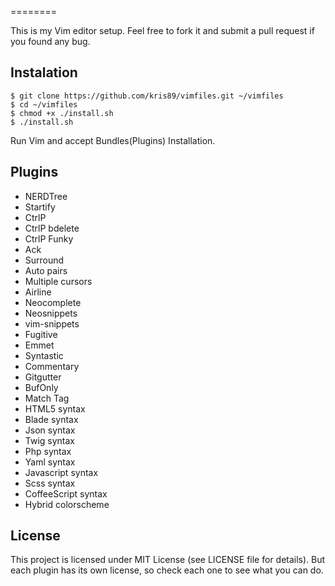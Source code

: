 
========

This is my Vim editor setup.
Feel free to fork it
and submit a pull request if you found any bug.

Instalation
-----------

    $ git clone https://github.com/kris89/vimfiles.git ~/vimfiles
    $ cd ~/vimfiles
    $ chmod +x ./install.sh
    $ ./install.sh

Run Vim and accept Bundles(Plugins) Installation.

Plugins
----------------

* NERDTree
* Startify
* CtrlP
* CtrlP bdelete
* CtrlP Funky
* Ack
* Surround
* Auto pairs
* Multiple cursors
* Airline
* Neocomplete
* Neosnippets
* vim-snippets
* Fugitive
* Emmet
* Syntastic
* Commentary
* Gitgutter
* BufOnly
* Match Tag
* HTML5 syntax
* Blade syntax
* Json syntax
* Twig syntax
* Php syntax
* Yaml syntax
* Javascript syntax
* Scss syntax
* CoffeeScript syntax
* Hybrid colorscheme

License
-------

This project is licensed under MIT License (see LICENSE file for details). But
each plugin has its own license, so check each one to see what you can do.
